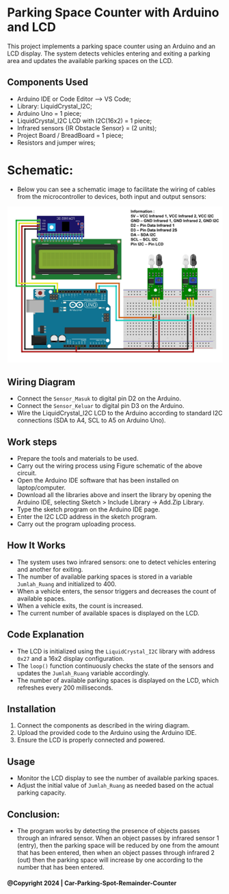 # Parking Space Counter with Arduino and LCD

This project implements a parking space counter using an Arduino and an LCD display. The system detects vehicles entering and exiting a parking area and updates the available parking spaces on the LCD.

## Components Used

- Arduino IDE or Code Editor --> VS Code;
- Library: LiquidCrystal_I2C;
- Arduino Uno = 1 piece;
- LiquidCrystal_I2C LCD with I2C(16x2) = 1 piece;
- Infrared sensors {IR Obstacle Sensor} = (2 units);
- Project Board / BreadBoard = 1 piece;
- Resistors and jumper wires;

# Schematic:

- Below you can see a schematic image to facilitate the wiring of cables from the microcontroller to devices, both input and output sensors:

![Alt text](img/skema.jpg)

## Wiring Diagram

- Connect the `Sensor_Masuk` to digital pin D2 on the Arduino.
- Connect the `Sensor_Keluar` to digital pin D3 on the Arduino.
- Wire the LiquidCrystal_I2C LCD to the Arduino according to standard I2C connections (SDA to A4, SCL to A5 on Arduino Uno).

## Work steps

- Prepare the tools and materials to be used.
- Carry out the wiring process using Figure schematic of the above circuit.
- Open the Arduino IDE software that has been installed on laptop/computer.
- Download all the libraries above and insert the library by opening the Arduino IDE, selecting Sketch > Include Library -> Add.Zip Library.
- Type the sketch program on the Arduino IDE page.
- Enter the I2C LCD address in the sketch program.
- Carry out the program uploading process.

## How It Works

- The system uses two infrared sensors: one to detect vehicles entering and another for exiting.
- The number of available parking spaces is stored in a variable `Jumlah_Ruang` and initialized to 400.
- When a vehicle enters, the sensor triggers and decreases the count of available spaces.
- When a vehicle exits, the count is increased.
- The current number of available spaces is displayed on the LCD.

## Code Explanation

- The LCD is initialized using the `LiquidCrystal_I2C` library with address `0x27` and a 16x2 display configuration.
- The `loop()` function continuously checks the state of the sensors and updates the `Jumlah_Ruang` variable accordingly.
- The number of available parking spaces is displayed on the LCD, which refreshes every 200 milliseconds.

## Installation

1. Connect the components as described in the wiring diagram.
2. Upload the provided code to the Arduino using the Arduino IDE.
3. Ensure the LCD is properly connected and powered.

## Usage

- Monitor the LCD display to see the number of available parking spaces.
- Adjust the initial value of `Jumlah_Ruang` as needed based on the actual parking capacity.

## Conclusion:

- The program works by detecting the presence of objects passes through an infrared sensor. When an object passes by infrared sensor 1 (entry), then the parking space will be reduced by one from the amount that has been entered, then when an object passes through infrared 2 (out) then the parking space will increase by one according to the number that has been entered.

#### @Copyright 2024 | Car-Parking-Spot-Remainder-Counter
